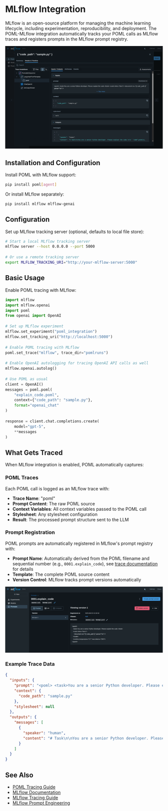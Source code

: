 # MLflow Integration

MLflow is an open-source platform for managing the machine learning lifecycle, including experimentation, reproducibility, and deployment. The POML-MLflow integration automatically tracks your POML calls as MLflow traces and registers prompts in the MLflow prompt registry.

![MLflow trace view showing POML operations](../../media/integration-mlflow.png)

## Installation and Configuration

Install POML with MLflow support:

```bash
pip install poml[agent]
```

Or install MLflow separately:

```bash
pip install mlflow mlflow-genai
```

## Configuration

Set up MLflow tracking server (optional, defaults to local file store):

```bash
# Start a local MLflow tracking server
mlflow server --host 0.0.0.0 --port 5000

# Or use a remote tracking server
export MLFLOW_TRACKING_URI="http://your-mlflow-server:5000"
```

## Basic Usage

Enable POML tracing with MLflow:

```python
import mlflow
import mlflow.openai
import poml
from openai import OpenAI

# Set up MLflow experiment
mlflow.set_experiment("poml_integration")
mlflow.set_tracking_uri("http://localhost:5000")

# Enable POML tracing with MLflow
poml.set_trace("mlflow", trace_dir="pomlruns")

# Enable OpenAI autologging for tracing OpenAI API calls as well
mlflow.openai.autolog()

# Use POML as usual
client = OpenAI()
messages = poml.poml(
    "explain_code.poml", 
    context={"code_path": "sample.py"}, 
    format="openai_chat"
)

response = client.chat.completions.create(
    model="gpt-5",
    **messages
)
```

## What Gets Traced

When MLflow integration is enabled, POML automatically captures:

### POML Traces

Each POML call is logged as an MLflow trace with:

- **Trace Name**: "poml"
- **Prompt Content**: The raw POML source
- **Context Variables**: All context variables passed to the POML call
- **Stylesheet**: Any stylesheet configuration
- **Result**: The processed prompt structure sent to the LLM

### Prompt Registration

POML prompts are automatically registered in MLflow's prompt registry with:

- **Prompt Name**: Automatically derived from the POML filename and sequential number (e.g., `0001.explain_code`), see [trace documentation](../trace.md) for details
- **Template**: The complete POML source content
- **Version Control**: MLflow tracks prompt versions automatically

![MLflow prompt registry showing POML template](../../media/integration-mlflow-prompt.png)

### Example Trace Data

```json
{
  "inputs": {
    "prompt": "<poml> <task>You are a senior Python developer. Please explain the code.</task> <code inline=\"false\"> <document src=\"{{ code_path }}\" parser=\"txt\" /> </code> <runtime temperature=\"0.7\" max-tokens=\"256\"/> </poml>",
    "context": {
      "code_path": "sample.py"
    },
    "stylesheet": null
  },
  "outputs": {
    "messages": [
      {
        "speaker": "human",
        "content": "# Task\n\nYou are a senior Python developer. Please explain the code.\n\n```\ndef greet(name):\n    print(f\"Hello, {name}!\")\n..."
      }
    ]
  }
}
```

## See Also

- [POML Tracing Guide](../trace.md)
- [MLflow Documentation](https://mlflow.org/docs/latest/)
- [MLflow Tracing Guide](https://mlflow.org/docs/latest/genai/tracing/)
- [MLflow Prompt Engineering](https://mlflow.org/docs/latest/genai/prompt-registry/prompt-engineering/)
